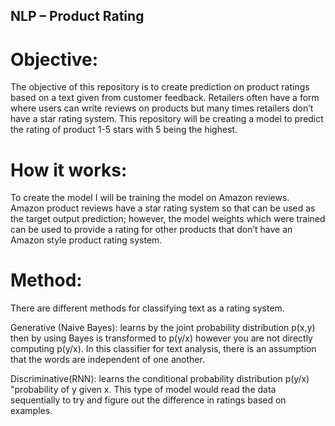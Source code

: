 ## NLP – Product Rating

# Objective:  
The objective of this repository is to create prediction on product ratings based on a text given from customer feedback.  Retailers often have a form where users can write reviews on products but many times retailers don’t have a star rating system.  This repository will be creating a model to predict the rating of product 1-5 stars with 5 being the highest.  

# How it works:
To create the model I will be training the model on Amazon reviews.  Amazon product reviews have a star rating system so that can be used as the target output prediction; however, the model weights which were trained can be used to provide a rating for other products that don’t have an Amazon style product rating system.  

# Method:
There are different methods for classifying text as a rating system.  

Generative (Naive Bayes): learns by the joint probability distribution p(x,y) then by using Bayes is transformed to p(y/x) however you are not directly computing p(y/x).  In this classifier for text analysis, there is an assumption that the words are independent of one another.  

Discriminative(RNN): learns the conditional probability distribution p(y/x) "probability of y given x.  This type of model would read the data sequentially to try and figure out the difference in ratings based on examples.  

